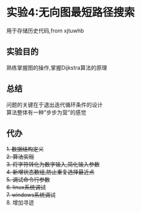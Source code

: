 # 实验4:无向图最短路径搜索

用于存储历史代码,from xjtuwhb

## 实验目的

熟练掌握图的操作,掌握Dijkstra算法的原理

## 总结

 问题的关键在于退出迭代循环条件的设计 <br>
 算法整体有一种"步步为营"的感觉

## 代办

~~1. 数据结构定义~~ <br>
~~2. 算法实现~~ <br>
~~3. 将字符转化为数字输入,简化输入参数~~ <br>
~~4. 新增状态数组,防止重复选择最近点~~ <br>
~~5. 调试命令行参数~~ <br>
~~6. linux系统调试~~ <br>
~~7. windows系统调试~~ <br>
8. 增加寻迹 <br>
